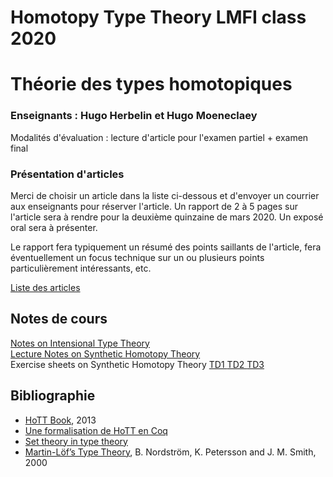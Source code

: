 # Homotopy Type Theory LMFI class 2020

<h1>Théorie des types homotopiques</h1>

<h3>Enseignants : Hugo Herbelin et Hugo Moeneclaey</h2>

Modalités d'évaluation : lecture d'article pour l'examen partiel + examen final

<h3>Présentation d'articles</h3>

Merci de choisir un article dans la liste ci-dessous et d'envoyer un
courrier aux enseignants pour réserver l'article. Un rapport de 2 à 5
pages sur l'article sera à rendre pour la deuxième quinzaine de mars
2020. Un exposé oral sera à présenter.

Le rapport fera typiquement un résumé des points saillants de
l'article, fera éventuellement un focus technique sur un ou plusieurs
points particulièrement intéressants, etc.

<a charset="UTF-8"
href="https://github.com/herbelin/LMFI-HoTT/blob/master/articles.html">
Liste des articles</a>

<h2>Notes de cours</h2>

<a charset="UTF-8" href="https://github.com/herbelin/LMFI-HoTT/blob/master/ITT.pdf">
Notes on Intensional Type Theory
</a>

<br>
<a charset="UTF-8" href="https://github.com/herbelin/LMFI-HoTT/blob/master/Lecture notes/Lecture notes.pdf">
Lecture Notes on Synthetic Homotopy Theory
</a>

<br>
Exercise sheets on Synthetic Homotopy Theory
<a charset="UTF-8" href="https://github.com/herbelin/LMFI-HoTT/blob/master/Exercise_Sheets/TD1.pdf">
TD1
</a>
<a charset="UTF-8" href="https://github.com/herbelin/LMFI-HoTT/blob/master/Exercise_Sheets/TD2.pdf">
TD2
</a>
<a charset="UTF-8" href="https://github.com/herbelin/LMFI-HoTT/blob/master/Exercise_Sheets/TD3.pdf">
TD3
</a>

<br>
<h2>Bibliographie</h2>
<ul>

<li><a href="https://homotopytypetheory.org/book/">HoTT Book</a>, 2013</li>

<li><a href="https://github.com/HoTT/HoTT">Une formalisation de HoTT en Coq</a></li>

<li><a href="https://github.com/barras/cic-model">Set theory in type theory</a></li>

<li><a href="http://www.cse.chalmers.se/~bengt/papers/hlcs.pdf">Martin-Löf’s Type Theory</a>,
B. Nordström, K. Petersson and J. M. Smith, 2000</li>

</ul>
